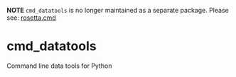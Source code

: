 **NOTE** `cmd_datatools` is no longer maintained as a separate package.  Please see:  [rosetta.cmd](https://github.com/columbia-applied-data-science/rosetta/tree/master/rosetta/cmd)


cmd_datatools
=============

Command line data tools for Python
